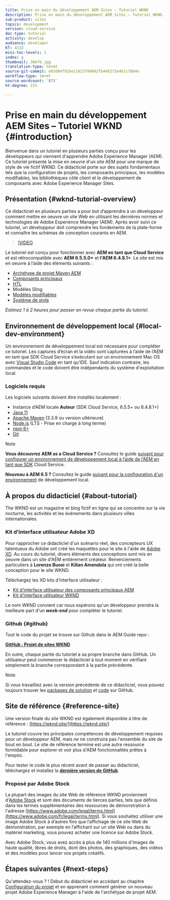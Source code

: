 ```yaml
---
title: Prise en main du développement AEM Sites – Tutoriel WKND
description: Prise en main du développement AEM Sites – Tutoriel WKND. Le tutoriel WKND est un tutoriel en plusieurs parties conçu pour les développeurs qui viennent de découvrir Adobe Experience Manager. Le tutoriel passe en revue la mise en oeuvre d'un site AEM pour une marque de style de vie fictif, le WKND. Ce didacticiel porte sur des sujets fondamentaux tels que la configuration de projet, les archétypes d’expert, les composants principaux, les modèles modifiables, les bibliothèques clientes et le développement de composants.
sub-product: sites
topics: development
version: cloud-service
doc-type: tutorial
activity: develop
audience: developer
KT: 4132
mini-toc-levels: 1
index: y
thumbnail: 30476.jpg
translation-type: tm+mt
source-git-commit: e03d84f92be11623704602fb448273e461c70b4e
workflow-type: tm+mt
source-wordcount: '873'
ht-degree: 21%

---
```



# Prise en main du développement AEM Sites – Tutoriel WKND {#introduction}

Bienvenue dans un tutoriel en plusieurs parties conçu pour les développeurs qui viennent d&#39;apprendre Adobe Experience Manager (AEM). Ce tutoriel présente la mise en oeuvre d&#39;un site AEM pour une marque de style de vie fictif WKND. Ce didacticiel porte sur des sujets fondamentaux tels que la configuration de projets, les composants principaux, les modèles modifiables, les bibliothèques côté client et le développement de composants avec Adobe Experience Manager Sites.

## Présentation {#wknd-tutorial-overview}

Ce didacticiel en plusieurs parties a pour but d’apprendre à un développeur comment mettre en oeuvre un site Web en utilisant les dernières normes et technologies de Adobe Experience Manager (AEM). Après avoir suivi ce tutoriel, un développeur doit comprendre les fondements de la plate-forme et connaître les schémas de conception courants en AEM.

>[!VIDEO](https://video.tv.adobe.com/v/30476?quality=12&learn=on)

Le tutoriel est conçu pour fonctionner avec **AEM en tant que Cloud Service** et est rétrocompatible avec **AEM 6.5.5.0+** et **l&#39;AEM 6.4.8.1+**. Le site est mis en oeuvre à l’aide des éléments suivants :

* [Archétype de projet Maven AEM](https://docs.adobe.com/content/help/en/experience-manager-core-components/using/developing/archetype/overview.html)
* [Composants principaux](https://docs.adobe.com/content/help/en/experience-manager-core-components/using/introduction.html)
* [HTL](https://docs.adobe.com/content/help/fr-FR/experience-manager-htl/using/getting-started/getting-started.html)
* Modèles Sling
* [Modèles modifiables](https://docs.adobe.com/content/help/en/experience-manager-learn/sites/page-authoring/template-editor-feature-video-use.html)
* [Système de style](https://docs.adobe.com/content/help/en/experience-manager-learn/sites/page-authoring/style-system-feature-video-use.html)

*Estimez 1 à 2 heures pour passer en revue chaque partie du tutoriel.*

## Environnement de développement local {#local-dev-environment}

Un environnement de développement local est nécessaire pour compléter ce tutoriel. Les captures d’écran et la vidéo sont capturées à l’aide de l’AEM en tant que SDK Cloud Service s’exécutant sur un environnement Mac OS avec [Visual Studio Code](https://code.visualstudio.com/) en tant qu’IDE. Sauf indication contraire, les commandes et le code doivent être indépendants du système d&#39;exploitation local.

### Logiciels requis

Les logiciels suivants doivent être installés localement :

* Instance d’AEM locale **Auteur** (SDK Cloud Service, 6.5.5+ ou 6.4.8.1+)
* [Java 11](https://downloads.experiencecloud.adobe.com/content/software-distribution/en/general.html)
* [Apache Maven](https://maven.apache.org/) (3.3.9 ou version ultérieure)
* [Node.js](https://nodejs.org/en/) (LTS - Prise en charge à long terme)
* [npm 6+](https://www.npmjs.com/)
* [Git](https://git-scm.com/)

>[!NOTE]
>
> **Vous découvrez AEM as a Cloud Service ?** Consultez le guide  [suivant pour configurer un environnement de développement local à l’aide de l’AEM en tant que SDK](https://docs.adobe.com/content/help/fr-FR/experience-manager-learn/cloud-service/local-development-environment-set-up/overview.html) Cloud Service.
>
> **Nouveau à AEM 6.5 ?** Consultez le guide  [suivant pour la configuration d&#39;un environnement](https://docs.adobe.com/content/help/fr-FR/experience-manager-learn/foundation/development/set-up-a-local-aem-development-environment.html) de développement local.

## À propos du didacticiel {#about-tutorial}

The WKND est un magazine et blog fictif en ligne qui se concentre sur la vie nocturne, les activités et les événements dans plusieurs villes internationales.

### Kit d’interface utilisateur Adobe XD

Pour rapprocher ce didacticiel d&#39;un scénario réel, des concepteurs UX talentueux du Adobe ont créé les maquettes pour le site à l&#39;aide de [Adobe XD](https://www.adobe.com/products/xd.html). Au cours du tutoriel, divers éléments des conceptions sont mis en oeuvre dans un site d&#39;AEM entièrement créateur. Remerciements particuliers à **Lorenzo Buosi** et **Kilian Amendola** qui ont créé la belle conception pour le site WKND.

Téléchargez les XD kits d’interface utilisateur :

* [Kit d’interface utilisateur des composants principaux AEM](assets/overview/AEM-CoreComponents-UI-Kit.xd)
* [Kit d’interface utilisateur WKND](https://github.com/adobe/aem-guides-wknd/releases/download/aem-guides-wknd-0.0.2/AEM_UI-kit-WKND.xd)

Le nom WKND convient car nous espérons qu&#39;un développeur prendra la meilleure part d&#39;un ***week-end*** pour compléter le tutoriel.

### Github {#github}

Tout le code du projet se trouve sur Github dans le AEM Guide repo :

**[GitHub : Projet de sites WKND](https://github.com/adobe/aem-guides-wknd)**

En outre, chaque partie du tutoriel a sa propre branche dans GitHub. Un utilisateur peut commencer le didacticiel à tout moment en vérifiant simplement la branche correspondant à la partie précédente.

>[!NOTE]
>
> Si vous travailliez avec la version précédente de ce didacticiel, vous pouvez toujours trouver les [packages de solution](https://github.com/adobe/aem-guides-wknd/releases/tag/archetype-18.1) et [code](https://github.com/adobe/aem-guides-wknd/tree/archetype-18.1) sur GitHub.

## Site de référence {#reference-site}

Une version finale du site WKND est également disponible à titre de référence : [https://wknd.site/](https://wknd.site/)

Le tutoriel couvre les principales compétences de développement requises pour un développeur AEM, mais *ne* ne construira pas l&#39;ensemble du site de bout en bout. Le site de référence terminé est une autre ressource formidable pour explorer et voir plus d&#39;AEM fonctionnalités prêtes à l&#39;emploi.

Pour tester le code le plus récent avant de passer au didacticiel, téléchargez et installez la **[dernière version de GitHub](https://github.com/adobe/aem-guides-wknd/releases/latest)**.

### Proposé par Adobe Stock

La plupart des images du site Web de référence WKND proviennent d&#39;[Adobe Stock](https://stock.adobe.com/) et sont des documents de tierces parties, tels que définis dans les termes supplémentaires des ressources de démonstration à l&#39;adresse [https://www.adobe.com/legal/terms.html](https://www.adobe.com/fr/legal/terms.html). Si vous souhaitez utiliser une image Adobe Stock à d’autres fins que l’affichage de ce site Web de démonstration, par exemple en l’affichant sur un site Web ou dans du matériel marketing, vous pouvez acheter une licence sur Adobe Stock.

Avec Adobe Stock, vous avez accès à plus de 140 millions d&#39;images de haute qualité, libres de droits, dont des photos, des graphiques, des vidéos et des modèles pour lancer vos projets créatifs.

## Étapes suivantes {#next-steps}

Qu&#39;attendez-vous ? ! Début du didacticiel en accédant au chapitre [Configuration du projet](project-setup.md) et en apprenant comment générer un nouveau projet Adobe Experience Manager à l&#39;aide de l&#39;archétype de projet AEM.
